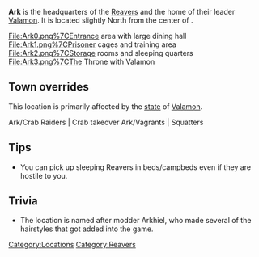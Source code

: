 **Ark** is the headquarters of the [Reavers](01%20-%20Projects%20&%20Wikis/Kenshi/Kenshi%20Wiki/Kenshi%20Wiki%20Template/Reavers.md "wikilink") and the
home of their leader [Valamon](Valamon.md "wikilink"). It is located
slightly North from the center of [](Stobe's_Garden.md).

<File:Ark0.png%7CEntrance> area with large dining hall
<File:Ark1.png%7CPrisoner> cages and training area
<File:Ark2.png%7CStorage> rooms and sleeping quarters
<File:Ark3.png%7CThe> Throne with Valamon

## Town overrides

This location is primarily affected by the
[state](World_States.md "wikilink") of [Valamon](Valamon.md "wikilink").

<tabview> Ark/Crab Raiders \| Crab takeover Ark/Vagrants \| Squatters
</tabview>

## Tips

- You can pick up sleeping Reavers in beds/campbeds even if they are
  hostile to you.

## Trivia

- The location is named after modder Arkhiel, who made several of the
  hairstyles that got added into the game.

[Category:Locations](Category:Locations "wikilink")
[Category:Reavers](Category:Reavers "wikilink")